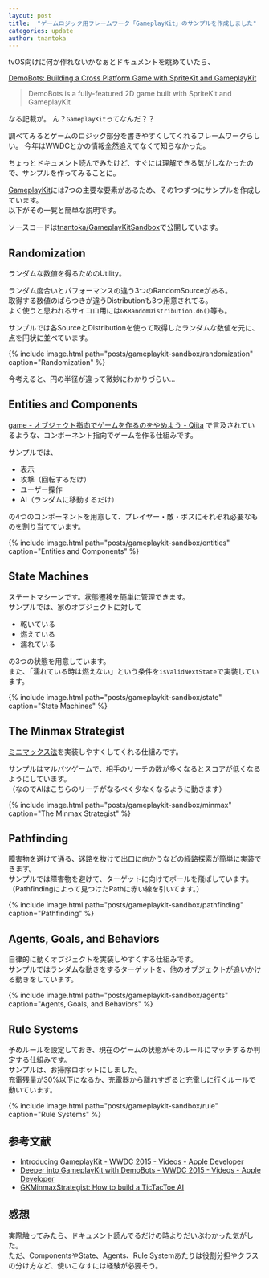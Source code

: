 ```yaml
---
layout: post
title:  "ゲームロジック用フレームワーク「GameplayKit」のサンプルを作成しました"
categories: update
author: tnantoka
---
```


tvOS向けに何か作れないかなぁとドキュメントを眺めていたら、

[DemoBots: Building a Cross Platform Game with SpriteKit and GameplayKit](https://developer.apple.com/library/prerelease/tvos/samplecode/DemoBots/Introduction/Intro.html)

> DemoBots is a fully-featured 2D game built with SpriteKit and GameplayKit

なる記載が。
ん？`GameplayKit`ってなんだ？？

調べてみるとゲームのロジック部分を書きやすくしてくれるフレームワークらしい。
今年はWWDCとかの情報全然追えてなくて知らなかった。

ちょっとドキュメント読んでみたけど、すぐには理解できる気がしなかったので、サンプルを作ってみることに。

[GameplayKit](https://developer.apple.com/library/ios/documentation/General/Conceptual/GameplayKit_Guide/)には7つの主要な要素があるため、その1つずつにサンプルを作成しています。  
以下がその一覧と簡単な説明です。

ソースコードは[tnantoka/GameplayKitSandbox](https://github.com/tnantoka/GameplayKitSandbox)で公開しています。

## Randomization

ランダムな数値を得るためのUtility。

ランダム度合いとパフォーマンスの違う3つのRandomSourceがある。  
取得する数値のばらつきが違うDistributionも3つ用意されてる。  
よく使うと思われるサイコロ用には`GKRandomDistribution.d6()`等も。  

サンプルでは各SourceとDistributionを使って取得したランダムな数値を元に、点を円状に並べています。

{% include image.html path="posts/gameplaykit-sandbox/randomization" caption="Randomization" %}

今考えると、円の半径が違って微妙にわかりづらい…

## Entities and Components

[game - オブジェクト指向でゲームを作るのをやめよう - Qiita](http://qiita.com/tshinsay/items/739ad875cc3925d51f12) で言及されているような、コンポーネント指向でゲームを作る仕組みです。

サンプルでは、

- 表示
- 攻撃（回転するだけ）
- ユーザー操作
- AI（ランダムに移動するだけ）

の4つのコンポーネントを用意して、プレイヤー・敵・ボスにそれぞれ必要なものを割り当てています。

{% include image.html path="posts/gameplaykit-sandbox/entities" caption="Entities and Components" %}

## State Machines

ステートマシーンです。状態遷移を簡単に管理できます。  
サンプルでは、家のオブジェクトに対して

- 乾いている
- 燃えている
- 濡れている

の3つの状態を用意しています。  
また、「濡れている時は燃えない」という条件を`isValidNextState`で実装しています。

{% include image.html path="posts/gameplaykit-sandbox/state" caption="State Machines" %}

## The Minmax Strategist

[ミニマックス法](https://ja.wikipedia.org/wiki/%E3%83%9F%E3%83%8B%E3%83%9E%E3%83%83%E3%82%AF%E3%82%B9%E6%B3%95)を実装しやすくしてくれる仕組みです。

サンプルはマルバツゲームで、相手のリーチの数が多くなるとスコアが低くなるようにしています。  
（なのでAIはこちらのリーチがなるべく少なくなるように動きます）

{% include image.html path="posts/gameplaykit-sandbox/minmax" caption="The Minmax Strategist" %}

## Pathfinding

障害物を避けて通る、迷路を抜けて出口に向かうなどの経路探索が簡単に実装できます。  
サンプルでは障害物を避けて、ターゲットに向けてボールを飛ばしています。  
（Pathfindingによって見つけたPathに赤い線を引いてます。）

{% include image.html path="posts/gameplaykit-sandbox/pathfinding" caption="Pathfinding" %}

## Agents, Goals, and Behaviors

自律的に動くオブジェクトを実装しやすくする仕組みです。  
サンプルではランダムな動きをするターゲットを、他のオブジェクトが追いかける動きをしています。

{% include image.html path="posts/gameplaykit-sandbox/agents" caption="Agents, Goals, and Behaviors" %}

## Rule Systems

予めルールを設定しておき、現在のゲームの状態がそのルールにマッチするか判定する仕組みです。  
サンプルは、お掃除ロボットにしました。  
充電残量が30%以下になるか、充電器から離れすぎると充電しに行くルールで動いています。

{% include image.html path="posts/gameplaykit-sandbox/rule" caption="Rule Systems" %}

## 参考文献

- [Introducing GameplayKit - WWDC 2015 - Videos - Apple Developer](https://developer.apple.com/videos/wwdc/2015/?id=608)
- [Deeper into GameplayKit with DemoBots - WWDC 2015 - Videos - Apple Developer](https://developer.apple.com/videos/wwdc/2015/?id=609)
- [GKMinmaxStrategist: How to build a TicTacToe AI](http://tilemapkit.com/2015/07/gkminmaxstrategist-build-tictactoe-ai/)

## 感想

実際触ってみたら、ドキュメント読んでるだけの時よりだいぶわかった気がした。  
ただ、ComponentsやState、Agents、Rule Systemあたりは役割分担やクラスの分け方など、使いこなすには経験が必要そう。


